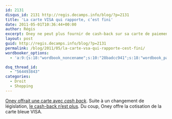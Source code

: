 ```yaml
---
id: 2131
disqus_id: 2131 http://regis.decamps.info/blog/?p=2131
title: 'La carte VISA qui rapporte, c’est fini'
date: 2011-05-01T10:36:44+00:00
author: Régis
excerpt: Oney ne peut plus fournir de cash-back sur sa carte de paiement.
layout: post
guid: http://regis.decamps.info/blog/?p=2131
permalink: /blog/2011/05/la-carte-vsa-qui-rapporte-cest-fini/
wordbooker_options:
  - 'a:9:{s:18:"wordbook_noncename";s:10:"28badcc941";s:18:"wordbook_page_post";s:4:"-100";s:18:"wordbook_orandpage";s:1:"2";s:23:"wordbook_default_author";s:1:"1";s:23:"wordbook_extract_length";s:3:"256";s:19:"wordbook_actionlink";s:3:"300";s:18:"wordbook_attribute";s:0:"";s:29:"wordbooker_status_update_text";s:33:"New blog post :  %title% - %link%";s:17:"wordbook_new_post";s:1:"1";}'

dsq_thread_id:
  - "564493843"
categories:
  - Droit
  - Shopping
---
```

[Oney offrait une carte avec _cash back_](http://regis.decamps.info/blog/2011/01/cashback/). Suite à un changement de législation, [le cash-back n’est plus](https://www.oney.fr/oney/oneydocs/ressources/pdf/info-arret-cashback.pdf "Notice d'information arrêt cash back oney"). Du coup, Oney offre la cotisation de la carte bleue VISA.
